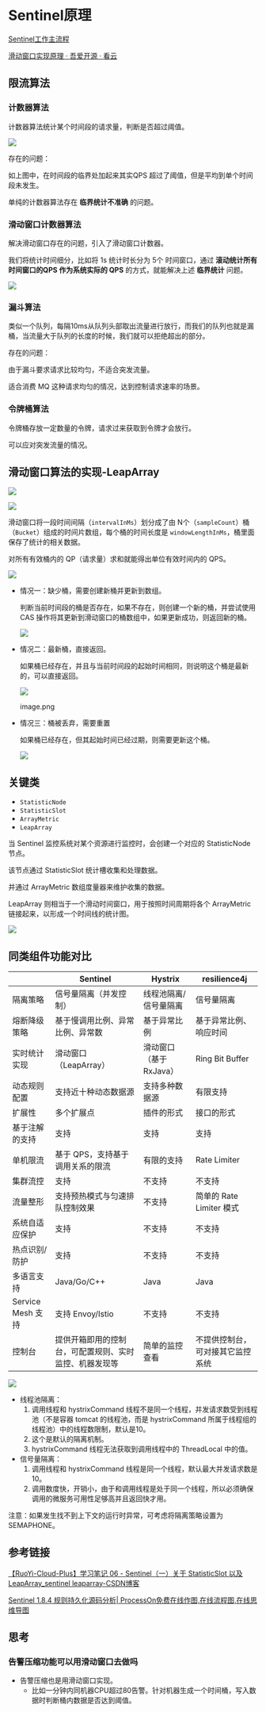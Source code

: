 # Sentinel原理

[Sentinel工作主流程](https://github.com/alibaba/Sentinel/wiki/Sentinel%E5%B7%A5%E4%BD%9C%E4%B8%BB%E6%B5%81%E7%A8%8B)

[滑动窗口实现原理 · 吾爱开源 · 看云](https://www.kancloud.cn/mr_zihan/fix_error/2783766)

## 限流算法

### 计数器算法

计数器算法统计某个时间段的请求量，判断是否超过阈值。

![](https://s2.loli.net/2025/06/10/zj4MxIZRYkhfU1E.png)

存在的问题：

如上图中，在时间段的临界处加起来其实QPS 超过了阈值，但是平均到单个时间段未发生。

单纯的计数器算法存在 **临界统计不准确** 的问题。

### 滑动窗口计数器算法

解决滑动窗口存在的问题，引入了滑动窗口计数器。

我们将统计时间细分，比如将 1s 统计时长分为 5个 时间窗口，通过 **滚动统计所有时间窗口的QPS 作为系统实际的 QPS** 的方式，就能解决上述 **临界统计** 问题。

![](https://s2.loli.net/2025/06/10/IHrOeQ8f2qWBvmo.png)

### 漏斗算法

类似一个队列，每隔10ms从队列头部取出流量进行放行，而我们的队列也就是漏桶，当流量大于队列的长度的时候，我们就可以拒绝超出的部分。

存在的问题：

由于漏斗要求请求比较均匀，不适合突发流量。

适合消费 MQ 这种请求均匀的情况，达到控制请求速率的场景。

### 令牌桶算法

令牌桶存放一定数量的令牌，请求过来获取到令牌才会放行。

可以应对突发流量的情况。

## 滑动窗口算法的实现-LeapArray

![](https://s2.loli.net/2025/06/10/rpU3iKyY7NAbxqd.png)

![](https://s2.loli.net/2025/06/10/esKcDpR8oH1divG.png)

滑动窗口将一段时间间隔（`intervalInMs`）划分成了由 N个（`sampleCount`）桶（`Bucket`）组成的时间片数组，每个桶的时间长度是 `windowLengthInMs`，桶里面保存了统计的相关数据。

对所有有效桶内的 QP（请求量）求和就能得出单位有效时间内的 QPS。

![](https://s2.loli.net/2025/06/10/vLcPUjtGTQBnof2.png)

- 情况一：缺少桶，需要创建新桶并更新到数组。
  
    判断当前时间段的桶是否存在，如果不存在，则创建一个新的桶，并尝试使用 CAS 操作将其更新到滑动窗口的桶数组中，如果更新成功，则返回新的桶。
    
    ![](https://s2.loli.net/2025/06/10/t9juXv5csD1VMme.png)
    
- 情况二：最新桶，直接返回。
  
    如果桶已经存在，并且与当前时间段的起始时间相同，则说明这个桶是最新的，可以直接返回。
    
    ![](https://s2.loli.net/2025/06/10/SNMPL9FWq3CgJmr.png)
    
    image.png
    
- 情况三：桶被丢弃，需要重置
  
    如果桶已经存在，但其起始时间已经过期，则需要更新这个桶。
    
    ![](https://s2.loli.net/2025/06/10/kD9oMFEzpq6SlWi.png)
    

## 关键类

- `StatisticNode`
- `StatisticSlot`
- `ArrayMetric`
- `LeapArray`

当 Sentinel 监控系统对某个资源进行监控时，会创建一个对应的 StatisticNode 节点。

该节点通过 StatisticSlot 统计槽收集和处理数据。

并通过 ArrayMetric 数组度量器来维护收集的数据。

LeapArray 则相当于一个滑动时间窗口，用于按照时间周期将各个 ArrayMetric 链接起来，以形成一个时间线的统计图。

![](https://s2.loli.net/2025/06/10/mkrRENuLOba5FH9.png)

## 同类组件功能对比

|  | Sentinel | Hystrix | resilience4j |
| --- | --- | --- | --- |
| 隔离策略 | 信号量隔离（并发控制） | 线程池隔离/信号量隔离 | 信号量隔离 |
| 熔断降级策略 | 基于慢调用比例、异常比例、异常数 | 基于异常比例 | 基于异常比例、响应时间 |
| 实时统计实现 | 滑动窗口（LeapArray） | 滑动窗口（基于 RxJava） | Ring Bit Buffer |
| 动态规则配置 | 支持近十种动态数据源 | 支持多种数据源 | 有限支持 |
| 扩展性 | 多个扩展点 | 插件的形式 | 接口的形式 |
| 基于注解的支持 | 支持 | 支持 | 支持 |
| 单机限流 | 基于 QPS，支持基于调用关系的限流 | 有限的支持 | Rate Limiter |
| 集群流控 | 支持 | 不支持 | 不支持 |
| 流量整形 | 支持预热模式与匀速排队控制效果 | 不支持 | 简单的 Rate Limiter 模式 |
| 系统自适应保护 | 支持 | 不支持 | 不支持 |
| 热点识别/防护 | 支持 | 不支持 | 不支持 |
| 多语言支持 | Java/Go/C++ | Java | Java |
| Service Mesh 支持 | 支持 Envoy/Istio | 不支持 | 不支持 |
| 控制台 | 提供开箱即用的控制台，可配置规则、实时监控、机器发现等 | 简单的监控查看 | 不提供控制台，可对接其它监控系统 |

![](https://s2.loli.net/2025/06/10/C5wsJjVGdoDgl91.png)

- 线程池隔离：
    1. 调用线程和 hystrixCommand 线程不是同一个线程，并发请求数受到线程池（不是容器 tomcat 的线程池，而是 hystrixCommand 所属于线程组的线程池）中的线程数限制，默认是10。
    2. 这个是默认的隔离机制。
    3. hystrixCommand 线程无法获取到调用线程中的 ThreadLocal 中的值。
- 信号量隔离：
    1. 调用线程和 hystrixCommand 线程是同一个线程，默认最大并发请求数是10。
    2. 调用数度快，开销小，由于和调用线程是处于同一个线程，所以必须确保调用的微服务可用性足够高并且返回快才用。

注意：如果发生找不到上下文的运行时异常，可考虑将隔离策略设置为 SEMAPHONE。

## 参考链接

[【RuoYi-Cloud-Plus】学习笔记 06 - Sentinel（一）关于 StatisticSlot 以及 LeapArray_sentinel leaparray-CSDN博客](https://blog.csdn.net/Michelle_Zhong/article/details/131144748)

[Sentinel 1.8.4 规则持久化源码分析| ProcessOn免费在线作图,在线流程图,在线思维导图](https://www.processon.com/view/link/62e24778e0b34d06e56ab4b9)

## 思考

### 告警压缩功能可以用滑动窗口去做吗

- 告警压缩也是用滑动窗口实现。
    - 比如一分钟内同机器CPU超过80告警。针对机器生成一个时间桶，写入数据时判断桶内数据是否达到阈值。